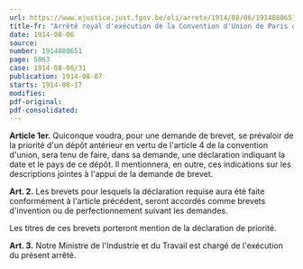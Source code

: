 ```yaml
---
url: https://www.ejustice.just.fgov.be/eli/arrete/1914/08/06/1914080651/justel
title-fr: "Arrêtê royal d'exécution de la Convention d'Union de Paris du 20 mars 1883 pour la protection de la propriété industrielle, revisée à Bruxelles, le 14 décembre 1900 et à Washington, le 2 juin 1911."
date: 1914-08-06
source:
number: 1914080651
page: 5063
case: 1914-08-06/31
publication: 1914-08-07
starts: 1914-08-17
modifies:
pdf-original:
pdf-consolidated:
---
```


**Article 1er.** Quiconque voudra, pour une demande de brevet, se prévaloir de la priorité d'un dépôt antérieur en vertu de l'article 4 de la convention d'union, sera tenu de faire, dans sa demande, une déclaration indiquant la date et le pays de ce dépôt. Il mentionnera, en outre, ces indications sur les descriptions jointes à l'appui de la demande de brevet.

**Art. 2.** Les brevets pour lesquels la déclaration requise aura été faite conformément à l'article précédent, seront accordés comme brevets d'invention ou de perfectionnement suivant les demandes.

Les titres de ces brevets porteront mention de la déclaration de priorité.

**Art. 3.** Notre Ministre de l'Industrie et du Travail est chargé de l'exécution du présent arrêté.
